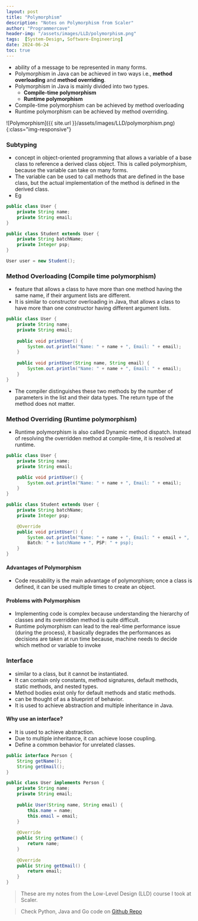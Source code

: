 ```yaml
---
layout: post
title: "Polymorphism"
description: "Notes on Polymorphism from Scaler"
author: "Programmercave"
header-img: "/assets/images/LLD/polymorphism.png"
tags:  [System-Design, Software-Engineering]
date: 2024-06-24
toc: true
---
```

- ability of a message to be represented in many forms.
- Polymorphism in Java can be achieved in two ways i.e., **method overloading** and **method overriding**.
- Polymorphism in Java is mainly divided into two types.
   -  **Compile-time polymorphism**
   -  **Runtime polymorphism**
- Compile-time polymorphism can be achieved by method overloading
- Runtime polymorphism can be achieved by method overriding.

![Polymorphism]({{ site.url }}/assets/images/LLD/polymorphism.png){:class="img-responsive"}

### Subtyping
- concept in object-oriented programming that allows a variable of a base class to reference a derived class object. This is called polymorphism, because the variable can take on many forms.
- The variable can be used to call methods that are defined in the base class, but the actual implementation of the method is defined in the derived class.
- Eg

```java
public class User {
	private String name;
	private String email;
}

public class Student extends User {
	private String batchName;
	private Integer psp;
}

User user = new Student();
```

### Method Overloading (Compile time polymorphism)
- feature that allows a class to have more than one method having the same name, if their argument lists are different. 
- It is similar to constructor overloading in Java, that allows a class to have more than one constructor having different argument lists.
```java
public class User {
	private String name;
	private String email;
	
	public void printUser() {
		System.out.println("Name: " + name + ", Email: " + email);
	}
	
	public void printUser(String name, String email) {
		System.out.println("Name: " + name + ", Email: " + email);
	}
}
```

- The compiler distinguishes these two methods by the number of parameters in the list and their data types. The return type of the method does not matter.

### Method Overriding (Runtime polymorphism)
- Runtime polymorphism is also called Dynamic method dispatch. Instead of resolving the overridden method at compile-time, it is resolved at runtime.
```java
public class User {
	private String name;
	private String email;

	public void printUser() {
		System.out.println("Name: " + name + ", Email: " + email);
	}
}

public class Student extends User {
	private String batchName;
	private Integer psp;

	@Override
	public void printUser() {
		System.out.println("Name: " + name + ", Email: " + email + ",
		Batch: " + batchName + ", PSP: " + psp);
	}
}
```

#### Advantages of Polymorphism
- Code reusability is the main advantage of polymorphism; once a class is defined, it can be used multiple times to create an object.

#### Problems with Polymorphism
- Implementing code is complex because understanding the hierarchy of classes and its overridden method is quite difficult.
- Runtime polymorphism can lead to the real-time performance issue (during the process), it basically degrades the performances as decisions are taken at run time because, machine needs to decide which method or variable to invoke

### Interface
- similar to a class, but it cannot be instantiated. 
- It can contain only constants, method signatures, default methods, static methods, and nested types. 
- Method bodies exist only for default methods and static methods.
-  can be thought of as a blueprint of behavior. 
- It is used to achieve abstraction and multiple inheritance in Java.

#### Why use an interface?
- It is used to achieve abstraction.
- Due to multiple inheritance, it can achieve loose coupling. 
- Define a common behavior for unrelated classes.

```java
public interface Person {
	String getName();
	String getEmail();
}

public class User implements Person {
	private String name;
	private String email;
	
	public User(String name, String email) {
		this.name = name;
		this.email = email;
	}
	
	@Override
	public String getName() {
		return name;
	}
	
	@Override
	public String getEmail() {
		return email;
	}
}
```

> These are my notes from the Low-Level Design (LLD) course I took at Scaler.

> Check Python, Java and Go code on [Github Repo](https://github.com/abhiabhi0/scaler-fundamentals/tree/master/oop/code)